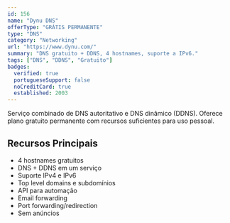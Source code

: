```yaml
---
id: 156
name: "Dynu DNS"
offerType: "GRÁTIS PERMANENTE"
type: "DNS"
category: "Networking"
url: "https://www.dynu.com/"
summary: "DNS gratuito + DDNS, 4 hostnames, suporte a IPv6."
tags: ["DNS", "DDNS", "Gratuito"]
badges:
  verified: true
  portugueseSupport: false
  noCreditCard: true
  established: 2003
---
```


Serviço combinado de DNS autoritativo e DNS dinâmico (DDNS). Oferece plano gratuito permanente com recursos suficientes para uso pessoal.

## Recursos Principais

- 4 hostnames gratuitos
- DNS + DDNS em um serviço
- Suporte IPv4 e IPv6
- Top level domains e subdomínios
- API para automação
- Email forwarding
- Port forwarding/redirection
- Sem anúncios
